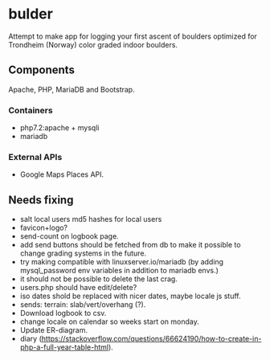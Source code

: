 # bulder
Attempt to make app for logging your first ascent of boulders optimized for Trondheim (Norway) color graded indoor boulders.

## Components
Apache, PHP, MariaDB and Bootstrap.

### Containers
* php7.2:apache + mysqli
* mariadb

### External APIs
* Google Maps Places API.

## Needs fixing
* salt local users md5 hashes for local users
* favicon+logo?
* send-count on logbook page.
* add send buttons should be fetched from db to make it possible to change grading systems in the future.
* try making compatible with linuxserver.io/mariadb (by adding mysql_password env variables in addition to mariadb envs.)
* it should not be possible to delete the last crag.
* users.php should have edit/delete?
* iso dates shold be replaced with nicer dates, maybe locale js stuff.
* sends: terrain: slab/vert/overhang (?).
* Download logbook to csv.
* change locale on calendar so weeks start on monday.
* Update ER-diagram.
* diary (https://stackoverflow.com/questions/66624190/how-to-create-in-php-a-full-year-table-html).
